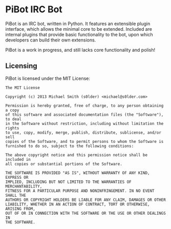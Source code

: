 PiBot IRC Bot
=============

PiBot is an IRC bot, written in Python. It features an extensible plugin
interface, which allows the minimal core to be extended. Included are
internal plugins that provide basic functionality to the bot, upon which
developers can build their own extensions.

PiBot is a work in progress, and still lacks core functionality and polish!

Licensing
---------

PiBot is licensed under the MIT License:
```
The MIT License

Copyright (c) 2013 Michael Smith (s0lder) <michael@s0lder.com>

Permission is hereby granted, free of charge, to any person obtaining a copy
of this software and associated documentation files (the "Software"), to deal
in the Software without restriction, including without limitation the rights
to use, copy, modify, merge, publish, distribute, sublicense, and/or sell
copies of the Software, and to permit persons to whom the Software is
furnished to do so, subject to the following conditions:

The above copyright notice and this permission notice shall be included in
all copies or substantial portions of the Software.

THE SOFTWARE IS PROVIDED "AS IS", WITHOUT WARRANTY OF ANY KIND, EXPRESS OR
IMPLIED, INCLUDING BUT NOT LIMITED TO THE WARRANTIES OF MERCHANTABILITY,
FITNESS FOR A PARTICULAR PURPOSE AND NONINFRINGEMENT. IN NO EVENT SHALL THE
AUTHORS OR COPYRIGHT HOLDERS BE LIABLE FOR ANY CLAIM, DAMAGES OR OTHER
LIABILITY, WHETHER IN AN ACTION OF CONTRACT, TORT OR OTHERWISE, ARISING FROM,
OUT OF OR IN CONNECTION WITH THE SOFTWARE OR THE USE OR OTHER DEALINGS IN
THE SOFTWARE.
```
